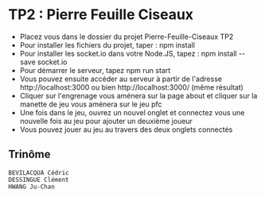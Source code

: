 # TP2 : Pierre Feuille Ciseaux
- Placez vous dans le dossier du projet Pierre-Feuille-Ciseaux TP2
- Pour installer les fichiers du projet, taper : npm install
- Pour installer les socket.io dans votre Node.JS, tapez : npm install --save socket.io
- Pour démarrer le serveur, tapez npm run start
- Vous pouvez ensuite accéder au serveur à partir de l'adresse http://localhost:3000 ou bien http://localhost:3000/ (même résultat)
- Cliquer sur l'engrenage vous aménera sur la page about et cliquer sur la manette de jeu vous aménera sur le jeu pfc
- Une fois dans le jeu, ouvrez un nouvel onglet et connectez vous une nouvelle fois au jeu pour ajouter un deuxième joueur
- Vous pouvez jouer au jeu au travers des deux onglets connectés

## Trinôme
	BEVILACQUA Cédric
	DESSINGUE Clément
	HWANG Ju-Chan